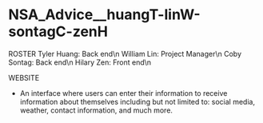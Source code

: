 # NSA_Advice__huangT-linW-sontagC-zenH

ROSTER
Tyler Huang: Back end\n
William Lin: Project Manager\n
Coby Sontag: Back end\n
Hilary Zen: Front end\n

WEBSITE
- An interface where users can enter their information to receive information
about themselves including but not limited to: social media, weather, contact
information, and much more.
